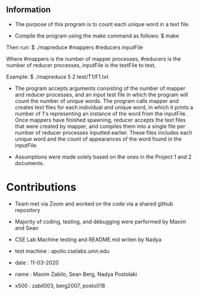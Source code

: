 ## Information

* The purpose of this program is to count each unique word in a text file.

* Compile the program using the make command as follows:
$ make

Then run:
$ ./mapreduce #mappers #reducers inputFile

Where 
 #mappers is the number of mapper processes,
 #reducers is the number of reducer processes,
 inputFile is the textFile to test,

Example:
$ ./mapreduce 5 2 test/T1/F1.txt

* The program accepts arguments consisting of the number of mapper and reducer processes, and an input test file in which the program will count the number of unique words. The program calls mapper and creates text files for each individual and unique word, in which it prints a number of 1's representing an instance of the word from the inputFile. Once mappers have finished spawning, reducer accepts the text files that were created by mapper, and compiles them into a single file per number of reducer processes inputted earlier. These files includes each unique word and the count of appearances of the word found in the inputFile.

* Assumptions were made solely based on the ones in the Project 1 and 2 documents.

# Contributions
* Team met via Zoom and worked on the code via a shared github repository
* Majority of coding, testing, and debugging were performed by Maxim and Sean
* CSE Lab Machine testing and README.md writen by Nadya

* test machine : apollo.cselabs.umn.edu
* date : 11-03-2020
* name : Maxim Zabilo, Sean Berg, Nadya Postolaki
* x500 : zabil003, berg2007, posto018
